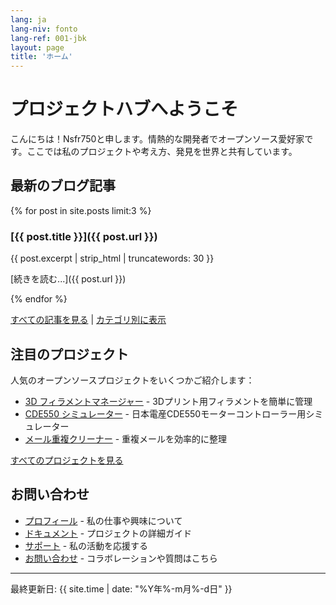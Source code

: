 ```yaml
---
lang: ja
lang-niv: fonto
lang-ref: 001-jbk
layout: page
title: 'ホーム'
---
```


# プロジェクトハブへようこそ

こんにちは！Nsfr750と申します。情熱的な開発者でオープンソース愛好家です。ここでは私のプロジェクトや考え方、発見を世界と共有しています。

## 最新のブログ記事

{% for post in site.posts limit:3 %}
### [{{ post.title }}]({{ post.url }})

{{ post.excerpt | strip_html | truncatewords: 30 }}

[続きを読む...]({{ post.url }})

{% endfor %}

[すべての記事を見る](/blog) | [カテゴリ別に表示](/categories)

## 注目のプロジェクト

人気のオープンソースプロジェクトをいくつかご紹介します：

- [3D フィラメントマネージャー](https://github.com/Nsfr750/3D_Filament_Manager) - 3Dプリント用フィラメントを簡単に管理
- [CDE550 シミュレーター](https://github.com/Nsfr750/CDE550-sim) - 日本電産CDE550モーターコントローラー用シミュレーター
- [メール重複クリーナー](https://github.com/Nsfr750/EmailDuplicateCleaner) - 重複メールを効率的に整理

[すべてのプロジェクトを見る](/projects)

## お問い合わせ

- [プロフィール](/about) - 私の仕事や興味について
- [ドキュメント](/docs) - プロジェクトの詳細ガイド
- [サポート](/support) - 私の活動を応援する
- [お問い合わせ](/contact) - コラボレーションや質問はこちら

---

最終更新日: {{ site.time | date: "%Y年%-m月%-d日" }}
